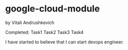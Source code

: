 # google-cloud-module
by Vitali Andrushkevich

Completed:
Task1
Task2
Task3
Task4

I have started to believe that I can start devops engineer.
